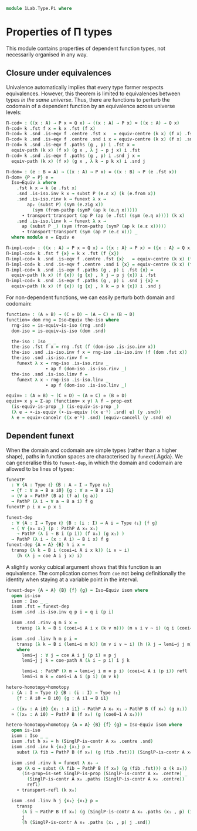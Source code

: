 <!--
```
open import 1Lab.Path.Cartesian
open import 1Lab.Type.Sigma
open import 1Lab.HLevel
open import 1Lab.Equiv
open import 1Lab.Path
open import 1Lab.Type
```
-->

```agda
module 1Lab.Type.Pi where
```

<!--
```
private variable
  ℓ ℓ₁ : Level
  A B C D : Type ℓ
  P Q : A → Type ℓ
```
-->

# Properties of Π types

This module contains properties of dependent function types, not necessarily
organised in any way.

## Closure under equivalences

Univalence automatically implies that every type former respects
equivalences. However, this theorem is limited to equivalences between
types _in the same universe_. Thus, there are functions to perturb the
codomain of a dependent function by an equivalence across universe levels:

```agda
Π-cod≃ : ((x : A) → P x ≃ Q x) → ((x : A) → P x) ≃ ((x : A) → Q x)
Π-cod≃ k .fst f x = k x .fst (f x)
Π-cod≃ k .snd .is-eqv f .centre .fst x   = equiv-centre (k x) (f x) .fst
Π-cod≃ k .snd .is-eqv f .centre .snd i x = equiv-centre (k x) (f x) .snd i
Π-cod≃ k .snd .is-eqv f .paths (g , p) i .fst x =
  equiv-path (k x) (f x) (g x , λ j → p j x) i .fst
Π-cod≃ k .snd .is-eqv f .paths (g , p) i .snd j x =
  equiv-path (k x) (f x) (g x , λ k → p k x) i .snd j

Π-dom≃ : (e : B ≃ A) → ((x : A) → P x) ≃ ((x : B) → P (e .fst x))
Π-dom≃ {P = P} e =
  Iso→Equiv λ where
    .fst k x → k (e .fst x)
    .snd .is-iso.inv k x → subst P (e.ε x) (k (e.from x))
    .snd .is-iso.rinv k → funext λ x →
        ap₂ (subst P) (sym (e.zig x))
          (sym (from-pathp (symP (ap k (e.η x)))))
      ∙ transport⁻transport (ap P (ap (e .fst) (sym (e.η x)))) (k x)
    .snd .is-iso.linv k → funext λ x →
      ap (subst P _) (sym (from-pathp (symP (ap k (e.ε x)))))
      ∙ transport⁻transport (sym (ap P (e.ε x))) _
  where module e = Equiv e

Π-impl-cod≃ : ((x : A) → P x ≃ Q x) → ({x : A} → P x) ≃ ({x : A} → Q x)
Π-impl-cod≃ k .fst f {x} = k x .fst (f {x})
Π-impl-cod≃ k .snd .is-eqv f .centre .fst {x}   = equiv-centre (k x) (f {x}) .fst
Π-impl-cod≃ k .snd .is-eqv f .centre .snd i {x} = equiv-centre (k x) (f {x}) .snd i
Π-impl-cod≃ k .snd .is-eqv f .paths (g , p) i .fst {x} =
  equiv-path (k x) (f {x}) (g {x} , λ j → p j {x}) i .fst
Π-impl-cod≃ k .snd .is-eqv f .paths (g , p) i .snd j {x} =
  equiv-path (k x) (f {x}) (g {x} , λ k → p k {x}) i .snd j
```

For non-dependent functions, we can easily perturb both domain and
codomain:

```agda
function≃ : (A ≃ B) → (C ≃ D) → (A → C) ≃ (B → D)
function≃ dom rng = Iso→Equiv the-iso where
  rng-iso = is-equiv→is-iso (rng .snd)
  dom-iso = is-equiv→is-iso (dom .snd)

  the-iso : Iso _ _
  the-iso .fst f x = rng .fst (f (dom-iso .is-iso.inv x))
  the-iso .snd .is-iso.inv f x = rng-iso .is-iso.inv (f (dom .fst x))
  the-iso .snd .is-iso.rinv f =
    funext λ x → rng-iso .is-iso.rinv _
               ∙ ap f (dom-iso .is-iso.rinv _)
  the-iso .snd .is-iso.linv f =
    funext λ x → rng-iso .is-iso.linv _
               ∙ ap f (dom-iso .is-iso.linv _)

equiv≃ : (A ≃ B) → (C ≃ D) → (A ≃ C) ≃ (B ≃ D)
equiv≃ x y = Σ-ap (function≃ x y) λ f → prop-ext
  (is-equiv-is-prop _) (is-equiv-is-prop _)
  (λ e → ∙-is-equiv (∙-is-equiv ((x e⁻¹) .snd) e) (y .snd))
  λ e → equiv-cancelr ((x e⁻¹) .snd) (equiv-cancell (y .snd) e)
```

## Dependent funext

When the domain and codomain are simple types (rather than a higher
shape), paths in function spaces are characterised by `funext`{.Agda}.
We can generalise this to `funext-dep`, in which the domain and codomain
are allowed to be lines of types:

```agda
funextP
  : ∀ {A : Type ℓ} {B : A → I → Type ℓ₁}
  → {f : ∀ a → B a i0} {g : ∀ a → B a i1}
  → (∀ a → PathP (B a) (f a) (g a))
  → PathP (λ i → ∀ a → B a i) f g
funextP p i x = p x i

funext-dep
  : ∀ {A : I → Type ℓ} {B : (i : I) → A i → Type ℓ₁} {f g}
  → ( ∀ {x₀ x₁} (p : PathP A x₀ x₁)
    → PathP (λ i → B i (p i)) (f x₀) (g x₁) )
  → PathP (λ i → (x : A i) → B i x) f g
funext-dep {A = A} {B} h i x =
  transp (λ k → B i (coei→i A i x k)) (i ∨ ~ i)
    (h (λ j → coe A i j x) i)
```

A slightly wonky cubical argument shows that this function is an
equivalence. The complication comes from `coe` not being definitionally
the identity when staying at a variable point in the interval.

<!--
```agda
funext-dep≃
  : {A : I → Type ℓ} {B : (i : I) → A i → Type ℓ₁}
    {f : (x : A i0) → B i0 x} {g : (x : A i1) → B i1 x}

  → ( {x₀ : A i0} {x₁ : A i1} (p : PathP A x₀ x₁)
    → PathP (λ i → B i (p i)) (f x₀) (g x₁)
    )
  ≃ PathP (λ i → (x : A i) → B i x) f g
```
-->

```agda
funext-dep≃ {A = A} {B} {f} {g} = Iso→Equiv isom where
  open is-iso
  isom : Iso _ _
  isom .fst = funext-dep
  isom .snd .is-iso.inv q p i = q i (p i)

  isom .snd .rinv q m i x =
    transp (λ k → B i (coei→i A i x (k ∨ m))) (m ∨ i ∨ ~ i) (q i (coei→i A i x m))

  isom .snd .linv h m p i =
    transp (λ k → B i (lemi→i m k)) (m ∨ i ∨ ~ i) (h (λ j → lemi→j j m) i)
    where
      lemi→j : ∀ j → coe A i j (p i) ≡ p j
      lemi→j j k = coe-path A (λ i → p i) i j k

      lemi→i : PathP (λ m → lemi→j i m ≡ p i) (coei→i A i (p i)) refl
      lemi→i m k = coei→i A i (p i) (m ∨ k)

hetero-homotopy≃homotopy
  : {A : I → Type ℓ} {B : (i : I) → Type ℓ₁}
    {f : A i0 → B i0} {g : A i1 → B i1}

  → ({x₀ : A i0} {x₁ : A i1} → PathP A x₀ x₁ → PathP B (f x₀) (g x₁))
  ≃ ((x₀ : A i0) → PathP B (f x₀) (g (coe0→1 A x₀)))

hetero-homotopy≃homotopy {A = A} {B} {f} {g} = Iso→Equiv isom where
  open is-iso
  isom : Iso _ _
  isom .fst h x₀ = h (SinglP-is-contr A x₀ .centre .snd)
  isom .snd .inv k {x₀} {x₁} p =
    subst (λ fib → PathP B (f x₀) (g (fib .fst))) (SinglP-is-contr A x₀ .paths (x₁ , p)) (k x₀)

  isom .snd .rinv k = funext λ x₀ →
    ap (λ α → subst (λ fib → PathP B (f x₀) (g (fib .fst))) α (k x₀))
      (is-prop→is-set SinglP-is-prop (SinglP-is-contr A x₀ .centre) _
        (SinglP-is-contr A x₀ .paths (SinglP-is-contr A x₀ .centre))
        refl)
    ∙ transport-refl (k x₀)

  isom .snd .linv h j {x₀} {x₁} p =
    transp
      (λ i → PathP B (f x₀) (g (SinglP-is-contr A x₀ .paths (x₁ , p) (i ∨ j) .fst)))
      j
      (h (SinglP-is-contr A x₀ .paths (x₁ , p) j .snd))
```

<!--
```agda
funext²
  : ∀ {ℓ ℓ' ℓ''} {A : Type ℓ} {B : A → Type ℓ'} {C : ∀ x → B x → Type ℓ''}
      {f g : ∀ x y → C x y}
  → (∀ i j → f i j ≡ g i j)
  → f ≡ g
funext² p i x y = p x y i

funext-square
  : ∀ {ℓ ℓ'} {A : Type ℓ} {B : A → Type ℓ'}
      {f00 f01 f10 f11 : (a : A) → B a}
      {p : f00 ≡ f01}
      {q : f00 ≡ f10}
      {s : f01 ≡ f11}
      {r : f10 ≡ f11}
  → (∀ a → Square (p $ₚ a) (q $ₚ a) (s $ₚ a) (r $ₚ a))
  → Square p q s r
funext-square p i j a = p a i j

Π-⊤-eqv
  : ∀ {ℓ ℓ'} {B : Lift ℓ ⊤ → Type ℓ'}
  → (∀ a → B a) ≃ B _
Π-⊤-eqv .fst b = b _
Π-⊤-eqv .snd = is-iso→is-equiv λ where
  .is-iso.inv b _ → b
  .is-iso.rinv b → refl
  .is-iso.linv b → refl

Π-contr-eqv
  : ∀ {ℓ ℓ'} {A : Type ℓ} {B : A → Type ℓ'}
  → (c : is-contr A)
  → (∀ a → B a) ≃ B (c .centre)
Π-contr-eqv c .fst b = b (c .centre)
Π-contr-eqv {B = B} c .snd = is-iso→is-equiv λ where
  .is-iso.inv b a → subst B (c .paths a) b
  .is-iso.rinv b → ap (λ e → subst B e b) (is-contr→is-set c _ _ _ _) ∙ transport-refl b
  .is-iso.linv b → funext λ a → from-pathp (ap b (c .paths a))

flip
  : ∀ {ℓ ℓ' ℓ''} {A : Type ℓ} {B : Type ℓ'} {C : A → B → Type ℓ''}
  → (∀ a b → C a b) → (∀ b a → C a b)
flip f b a = f a b
```
-->
